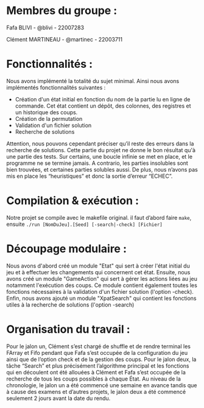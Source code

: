 # Membres du groupe :

Fafa BLIVI - @blivi - 22007283

Clément MARTINEAU - @martinec - 22003711

# Fonctionnalités :

Nous avons implémenté la totalité du sujet minimal. Ainsi nous avons implémentés fonctionnalités suivantes :
- Création d'un état initial en fonction du nom de la partie lu en ligne de commande. Cet état contient un dépôt, des colonnes, des registres et un historique des coups.
- Création de la permutation
- Validation d'un fichier solution
- Recherche de solutions

Attention, nous pouvons cependant préciser qu’il reste des erreurs dans la recherche de solutions. Cette partie du projet ne donne le bon résultat qu'à une partie des tests. Sur certains, une boucle infinie se met en place, et le programme ne se termine jamais. A contrario, les parties insolubles sont bien trouvées, et certaines parties solubles aussi.
De plus, nous n’avons pas mis en place les “heuristiques” et donc la sortie d’erreur “ECHEC”.

# Compilation & exécution : 
Notre projet se compile avec le makefile original. il faut d’abord faire `make`, ensuite `./run [NomDuJeu].[Seed] [-search|-check] [Fichier]`

# Découpage modulaire : 
Nous avons d'abord créé un module "Etat" qui sert à créer l'état initial du jeu et à effectuer les changements qui concernent cet état.
Ensuite, nous avons créé un module "GameAction" qui sert à gérer les actions liées au jeu notamment l'exécution des coups. Ce module contient également toutes les fonctions nécessaires à la validation d'un fichier solution (l'option -check).
Enfin, nous avons ajouté un module "XpatSearch" qui contient les fonctions utiles à la recherche de solutions (l'option -search)

# Organisation du travail : 
Pour le jalon un, Clément s’est chargé de shuffle et de rendre terminal les FArray et Fifo pendant que Fafa s’est occupée de la configuration du jeu ainsi que de l’option check et de la gestion des coups.
Pour le jalon deux, la tâche “Search” et plus précisément l’algorithme principal et les fonctions qui en découlent ont été allouées à Clément et Fafa s’est occupée de la recherche de tous les coups possibles à chaque État.
Au niveau de la chronologie, le jalon un a été commencé une semaine en avance tandis que à cause des examens et d’autres projets, le jalon deux a été commencé seulement 2 jours avant la date du rendu.
